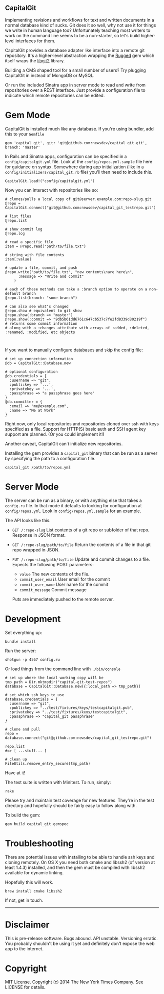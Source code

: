 CapitalGit
-----------

Implementing revisions and workflows for text and written documents in a normal database kind of sucks. Git does it so well, why not use it for things we write in human language too? Unfortunately teaching most writers to work on the command line seems to be a non-starter, so let's build higher-level interfaces for them.

CapitalGit provides a database adapter like interface into a remote git repository. It's a higher-level abstraction wrapping the [Rugged](https://github.com/libgit2/rugged) gem which itself wraps the [libgit2](http://github.com/libgit2/libgit2/) library.

Building a CMS shaped tool for a small number of users? Try plugging CapitalGit in instead of MongoDB or MySQL.

Or run the included Sinatra app in server mode to read and write from repositories over a REST interface. Just provide a configuration file to indicate which remote repositories can be edited.


Gem Mode
========

CapitalGit is installed much like any database. If you're using bundler, add this to your `Gemfile`

```
gem 'capital_git', git: 'git@github.com:newsdev/capital_git.git', branch: 'master'
```

In Rails and Sinatra apps, configuration can be specified in a `config/capitalgit.yml` file. Look at the `config/repos.yml.sample` file here for guidance on syntax. Somewhere during app initialization (like in a `config/initializers/capital_git.rb` file) you'll then need to include this.

```
CapitalGit.load!("config/capitalgit.yml")
```

Now you can interact with repositories like so:

```
# clones/pulls a local copy of git@server.example.com:repo-slug.git
@repo = CapitalGit.connect("git@github.com:newsdev/capital_git_testrepo.git")

# list files
@repo.list

# show commit log
@repo.log

# read a specific file
item = @repo.read("path/to/file.txt")

# string with file contents
item[:value]

# update a file, commit, and push
@repo.write("path/to/file.txt", "new contents\nare here\n",
      :message => "Write and commit"
    )

# each of these methods can take a :branch option to operate on a non-default branch
@repo.list(branch: "some-branch")

# can also see what's changed
@repo.show # equivalent to git show
@repo.show(:branch => "master")
@repo.show(:commit => "9db5b61dd6761c647cb537c7fe2fd8339d80219f")
# returns some commit information
# along with a :changes attribute with arrays of :added, :deleted, :renamed, :modified, etc objects



```

If you want to manually configure databases and skip the config file:

```
# set up connection information
@db = CapitalGit::Database.new

# optional configuration
@db.credentials = {
  :username => "git",
  :publickey => '...',
  :privatekey => '...',
  :passphrase => "a passphrase goes here"
}
@db.committer = {
  :email => "me@example.com",
  :name => "Me at Work"
}
```

Right now, only local repositories and repositories cloned over ssh with keys specified as a file. Support for HTTP(S) basic auth and SSH agent key support are planned. (Or you could implement it!)

Another caveat, CapitalGit can't initialize new repositories.

Installing the gem provides a `capital_git` binary that can be run as a server by specifying the path to a configuration file.

```
capital_git /path/to/repos.yml
```


Server Mode
===========

The server can be run as a binary, or with anything else that takes a `config.ru` file. In that mode it defaults to looking for configuration at `config/repos.yml`. Look in `config/repos.yml.sample` for an example.

The API looks like this.

- `GET /:repo-slug`
    List contents of a git repo or subfolder of that repo. Response in JSON format.

- `GET /:repo-slug/path/to/file`
    Return the contents of a file in that git repo wrapped in JSON.

- `PUT /:repo-slug/path/to/file`
    Update and commit changes to a file. Expects the following POST parameters:
    
    - `value` The new contents of the file.
    - `commit_user_email` User email for the commit
    - `commit_user_name` User name for the commit
    - `commit_message` Commit message

    Puts are immediately pushed to the remote server.



Development
===========

Set everything up:

```
bundle install
```

Run the server:

```
shotgun -p 4567 config.ru
```

Or load things from the command line with `./bin/console`

```
# set up where the local working copy will be
tmp_path = Dir.mktmpdir("capital-git-test-repos")
database = CapitalGit::Database.new({:local_path => tmp_path})

# set which ssh keys to use
database.credentials = {
  :username => "git",
  :publickey => "../test/fixtures/keys/testcapitalgit.pub",
  :privatekey => "../test/fixtures/keys/testcapitalgit",
  :passphrase => "capital_git passphrase"
}

# clone and pull
repo = database.connect("git@github.com:newsdev/capital_git_testrepo.git")

repo.list
#=> [ ...stuff... ]

# clean up
FileUtils.remove_entry_secure(tmp_path)
```

Have at it!

The test suite is written with Minitest. To run, simply:

```
rake
```

Please try and maintain test coverage for new features. They're in the test directory and hopefully should be fairly easy to follow along with.

To build the gem:

```
gem build capital_git.gemspec
```

Troubleshooting
===============

There are potential issues with installing to be able to handle ssh keys and cloning remotely. On OS X you need both cmake and libssh2 (of version at least 1.4.3) installed, and then the gem must be compiled with libssh2 available for dynamic linking.

Hopefully this will work.

```
brew install cmake libssh2
```

If not, get in touch.


----

Disclaimer
==========

This is pre-release software. Bugs abound. API unstable. Versioning erratic. You probably shouldn't be using it yet and definitely don't expose the web app to the internet.


Copyright
=========
MIT License.
Copyright (c) 2014 The New York Times Company.
See LICENSE for details.